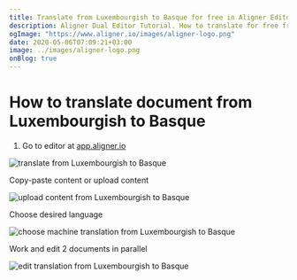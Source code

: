 ```yaml
---
title: Translate from Luxembourgish to Basque for free in Aligner Editor
description: Aligner Dual Editor Tutorial. How to translate for free from Luxembourgish to Basque. Aligner is multilingual document management platform. 
ogImage: "https://www.aligner.io/images/aligner-logo.png"
date: 2020-05-06T07:09:21+03:00
image: ../images/aligner-logo.png
onBlog: true
---
```


# How to translate document from Luxembourgish to Basque

1. Go to editor at [app.aligner.io](https://app.aligner.io "Aligner App web page")

![translate from Luxembourgish to Basque](../aligner-blank-editor.png "translate from Luxembourgish to Basque")

Copy-paste content or upload content

![upload content from Luxembourgish to Basque](../aligner-uploaded-document.png "upload content from Luxembourgish to Basque")

Choose desired language

![choose machine translation from Luxembourgish to Basque](../aligner-language-dropdown.png "choose machine translation from Luxembourgish to Basque")

Work and edit 2 documents in parallel

![edit translation from Luxembourgish to Basque](../aligner-double-sitded-editor.png "edit translation from Luxembourgish to Basque")

